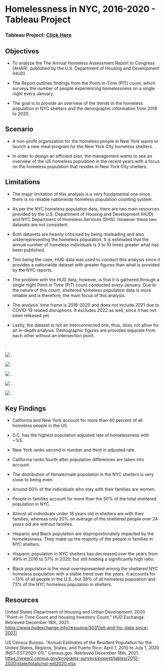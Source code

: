 # Homelessness in NYC, 2016-2020 - Tableau Project

### Tableau Project: [Click Here](https://public.tableau.com/shared/RFD3SQKKY?:display_count=n&:origin=viz_share_link)


## Objectives

- To analyze the The Annual Homeless Assessment Report to Congress (AHAR), published by the U.S. Department of Housing and Development (HUD). 

- The Report outlines findings from the Point-in-Time (PIT) count, which surveys the number of people experiencing homelessness on a single night every January.

- The goal is to provide an overview of the trends in the homeless population in NYC shelters and the demographic information from 2016 to 2020.


## Scenario

- A non-profit organization for the homeless people in New York wants to launch a new meal program for the New York City homeless shelters.

- In order to design an efficient plan, the management wants to see an overview of the US homeless population in the recent years with a focus on the homeless population that resides in New York City shelters.


## Limitations

- The major limitation of this analysis is a very fundamental one since there is no reliable nationwide homeless population counting system.

- As per the NYC homeless population data, there are two main resources provided by the U.S. Department of Housing and Development (HUD) and NYC Department of Homeless Services (DHS). However these two datasets are not consistent.

- Both datasets are heavily criticised by being misleading and also underrepresenting the homeless population. It is estimated that the annual number of homeless individuals is 3 to 10 times greater what has been published.

- This being the case, HUD data was used to conduct this analysis since it provides a nationwide dataset with greater figures than what is provided by the NYC reports.

- The problem with the HUD data, however, is that it is gathered through a single night Point in Time (PiT) count conducted every January. Due to the nature of this count, sheltered homeless population data is more reliable and is therefore, the main focus of this analysis.

- The analysis’ time frame is 2016-2020 and does not include 2021 due to COVID-19 related disruptions. It excludes 2022 as well, since it has not been released yet.

- Lastly, the dataset is not an interconnected one, thus, does not allow for an in-depth analysis. Demographic figures are provided separate from each other without an intersection point.


.

<a href="https://github.com/Hazal-Y/Homelessness-in-NYC-Tableau-Project/blob/main/P-1.png"><img align="left" width="auto" height="auto" src="https://github.com/Hazal-Y/Homelessness-in-NYC-Tableau-Project/blob/main/P-1.png"></a>

.

<a href="https://github.com/Hazal-Y/Homelessness-in-NYC-Tableau-Project/blob/main/P-2.png"><img align="left" width="auto" height="auto" src="https://github.com/Hazal-Y/Homelessness-in-NYC-Tableau-Project/blob/main/P-2.png"></a>

.

<a href="https://github.com/Hazal-Y/Homelessness-in-NYC-Tableau-Project/blob/main/P-3.png"><img align="left" width="auto" height="auto" src="https://github.com/Hazal-Y/Homelessness-in-NYC-Tableau-Project/blob/main/P-3.png"></a>

.

<a href="https://github.com/Hazal-Y/Homelessness-in-NYC-Tableau-Project/blob/main/P-4.png"><img align="left" width="auto" height="auto" src="https://github.com/Hazal-Y/Homelessness-in-NYC-Tableau-Project/blob/main/P-4.png"></a>

.

<a href="https://github.com/Hazal-Y/Homelessness-in-NYC-Tableau-Project/blob/main/P-5.png"><img align="left" width="auto" height="auto" src="https://github.com/Hazal-Y/Homelessness-in-NYC-Tableau-Project/blob/main/P-5.png"></a>

.


## Key Findings

- California and New York account for more than 40 percent of all homeless people in the US.

- D.C. has the highest population adjusted rate of homelessness with ~%5.

- New York ranks second in number and third in adjusted rate. 

- California ranks fourth after population differences are taken into account.

- The distribution of female/male population in the NYC shelters is very close to being even.

- Around 60% of the individuals who stay with their families are women.

- People in families account for more than the 50% of the total sheltered population in NYC.

- Almost all individuals under 18 years old in shelters are with their families, whereas only 20% on average of the sheltered people over 24 years old are without families.

- Hispanic and Black population are disproportionately impacted by the homelessness. They make up the majority of the people in families in NYC shelters.

- Hispanic population in NYC shelters has decreased over the years from 49% in 2016 to 37% in 2020, but still holding a significantly high ratio.

- Black population is the most overrepresented among the sheltered NYC homeless population with a stable trend over the years. It accounts for ~13% of all people in the U.S., but 39% of all homeless population and 73% of the NYC homeless population in shelters.


## Resources

United States Department of Housing and Urban     Development. 2020. "Point-in-Time Count and Housing Inventory Count." HUD Exchange. Retrieved December 18th, 2021.  https://www.hudexchange.info/resource/3031/pit-and-hic-data-since-2007/


US Census Bureau. "Annual Estimates of the Resident Population for the United States, Regions, States, and Puerto Rico: April 1, 2010 to July 1, 2020 (NST-EST2020-01)." Census.gov. Retrieved December 18th, 2021. https://www2.census.gov/programs-surveys/popest/tables/2010-2020/state/totals/nst-est2020.xlsx

